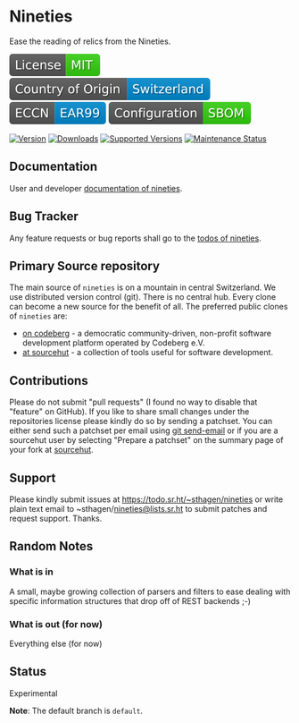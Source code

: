 # Nineties

Ease the reading of relics from the Nineties.

[![License](docs/badges/license-spdx-mit.svg)](https://git.sr.ht/~sthagen/nineties/tree/default/item/LICENSE)
[![Country of Origin](docs/badges/country-of-origin-name-switzerland-neutral.svg)](https://git.sr.ht/~sthagen/nineties/tree/default/item/COUNTRY-OF-ORIGIN)
[![Export Classification Control Number (ECCN)](docs/badges/export-control-classification-number_eccn-ear99-neutral.svg)](https://git.sr.ht/~sthagen/nineties/tree/default/item/EXPORT-CONTROL-CLASSIFICATION-NUMBER)
[![Configuration](docs/badges/configuration-sbom.svg)](https://git.sr.ht/~sthagen/nineties/tree/default/item/docs/third-party/README.md)

[![Version](https://img.shields.io/pypi/v/nineties.svg?style=flat)](https://pypi.python.org/pypi/nineties/)
[![Downloads](https://static.pepy.tech/badge/nineties/month)](https://pepy.tech/project/nineties)
[![Supported Versions](https://img.shields.io/pypi/pyversions/nineties.svg?style=flat)](https://pypi.python.org/pypi/nineties/)
[![Maintenance Status](https://img.shields.io/github/commit-activity/y/sthagen/nineties.svg?style=flat)](https://git.sr.ht/~sthagen/nineties/log)

## Documentation

User and developer [documentation of nineties](https://codes.dilettant.life/docs/nineties).

## Bug Tracker

Any feature requests or bug reports shall go to the [todos of nineties](https://todo.sr.ht/~sthagen/nineties).

## Primary Source repository

The main source of `nineties` is on a mountain in central Switzerland.
We use distributed version control (git).
There is no central hub.
Every clone can become a new source for the benefit of all.
The preferred public clones of `nineties` are:

* [on codeberg](https://codeberg.org/sthagen/nineties) - a democratic community-driven, non-profit software development platform operated by Codeberg e.V.
* [at sourcehut](https://git.sr.ht/~sthagen/nineties) - a collection of tools useful for software development.

## Contributions

Please do not submit "pull requests" (I found no way to disable that "feature" on GitHub).
If you like to share small changes under the repositories license please kindly do so by sending a patchset.
You can either send such a patchset per email using [git send-email](https://git-send-email.io) or 
if you are a sourcehut user by selecting "Prepare a patchset" on the summary page of your fork at [sourcehut](https://git.sr.ht/).

## Support

Please kindly submit issues at https://todo.sr.ht/~sthagen/nineties or write plain text email to ~sthagen/nineties@lists.sr.ht to submit patches and request support. Thanks.

## Random Notes

### What is in

A small, maybe growing collection of parsers and filters
to ease dealing with specific information structures that
drop off of REST backends ;-)

### What is out (for now)

Everything else (for now)

## Status

Experimental

**Note**: The default branch is `default`.
